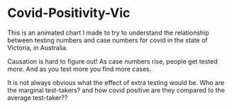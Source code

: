 # Covid-Positivity-Vic

This is an animated chart I made to try to understand the relationship between testing numbers and 
case numbers for covid in the state of Victoria, in Australia.

Causation is hard to figure out! As case numbers rise, people get tested more. And as you test more you find more cases.

It is not always obvious what the effect of extra testing would be. Who are the marginal test-takers? 
and how covid positive are they compared to the average test-taker??
